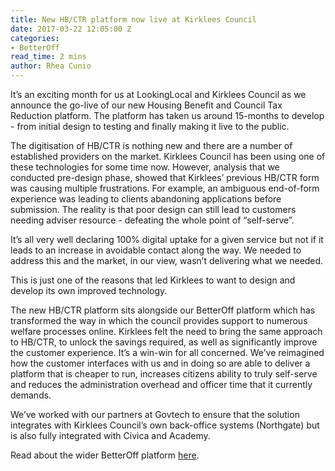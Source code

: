 ```yaml
---
title: New HB/CTR platform now live at Kirklees Council
date: 2017-03-22 12:05:00 Z
categories:
- BetterOff
read_time: 2 mins
author: Rhea Cunio
---
```


It’s an exciting month for us at LookingLocal and Kirklees Council as we announce the go-live of our new Housing Benefit and Council Tax Reduction platform.
The platform has taken us around 15-months to develop - from initial design to testing and finally making it live to the public.


The digitisation of HB/CTR is nothing new and there are a number of established providers on the market. Kirklees Council has been using one of these technologies for some time now. However, analysis that we conducted pre-design phase, showed that Kirklees’ previous HB/CTR form was causing multiple frustrations. For example, an ambiguous end-of-form experience was leading to clients abandoning applications before submission. The reality is that poor design can still lead to customers needing adviser resource - defeating the whole point of “self-serve”.

It’s all very well declaring 100% digital uptake for a given service but not if it leads to an increase in avoidable contact along the way. We needed to address this and the market, in our view, wasn’t delivering what we needed.


This is just one of the reasons that led Kirklees to want to design and develop its own improved technology.


The new HB/CTR platform sits alongside our BetterOff platform which has transformed the way in which the council provides support to numerous welfare processes online. Kirklees felt the need to bring the same approach to HB/CTR, to unlock the savings required, as well as significantly improve the customer experience. It’s a win-win for all concerned. We’ve reimagined how the customer interfaces with us and in doing so are able to deliver a platform that is cheaper to run, increases citizens ability to truly self-serve and reduces the administration overhead and officer time that it currently demands.


We’ve worked with our partners at Govtech to ensure that the solution integrates with Kirklees Council’s own back-office systems (Northgate) but is also fully integrated with Civica and Academy.


Read about the wider BetterOff platform [here](https://about.lookinglocal.gov.uk/solutions/betteroff/).
